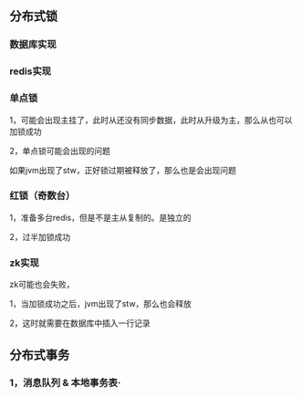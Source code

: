 ## 分布式锁

### 数据库实现



### redis实现

### 单点锁

1，可能会出现主挂了，此时从还没有同步数据，此时从升级为主，那么从也可以加锁成功

2，单点锁可能会出现的问题

如果jvm出现了stw，正好锁过期被释放了，那么也是会出现问题

### 红锁（奇数台）

1，准备多台redis，但是不是主从复制的。是独立的

2，过半加锁成功



### zk实现

zk可能也会失败，

1，当加锁成功之后，jvm出现了stw，那么也会释放

2，这时就需要在数据库中插入一行记录



## 分布式事务

### 1，消息队列 & 本地事务表·

